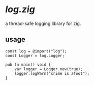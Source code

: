 # *log.zig*
a thread-safe logging library for zig.

## usage
```
const log = @import("log");
const Logger = log.Logger;

pub fn main() void {
    var logger = Logger.new(true);
    logger.logWarn("crime is afoot");
}
```

